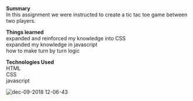  <strong>Summary</strong><br/>
In this assignment we were instructed to create a tic tac toe game between two players. 

<strong>Things learned</strong><br/>
expanded and reinforced my knowledge into CSS<br/>
expanded my knowledge in javascript<br/>
how to make turn by turn logic<br/>

<strong>Technologies Used</strong><br/>
HTML<br/>
CSS<br/>
javascript<br/>

![dec-09-2018 12-06-43](https://user-images.githubusercontent.com/44300521/49700307-ecc2c680-fbaa-11e8-9a97-d824a560151a.gif)
